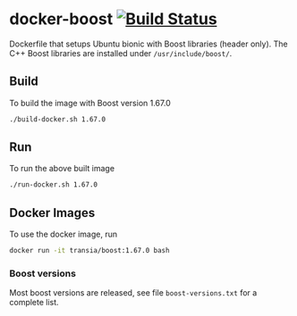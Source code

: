 # docker-boost [![Build Status](https://travis-ci.org/transia/docker-boost.svg?branch=master)](https://travis-ci.org/transia/docker-boost)

Dockerfile that setups Ubuntu bionic with Boost libraries (header only). The C++ Boost libraries are installed under `/usr/include/boost/`.


## Build
To build the image with Boost version 1.67.0

```bash
./build-docker.sh 1.67.0
```

## Run

To run the above built image

```bash
./run-docker.sh 1.67.0
```

## Docker Images

To use the docker image, run

```bash
docker run -it transia/boost:1.67.0 bash
```

### Boost versions

Most boost versions are released, see file `boost-versions.txt` for a complete list.
